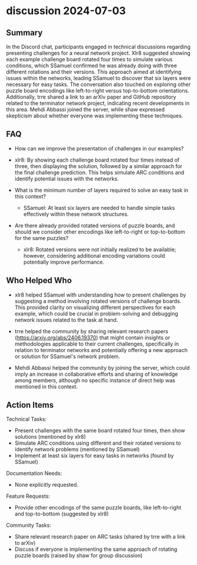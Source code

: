 # discussion 2024-07-03

## Summary

In the Discord chat, participants engaged in technical discussions regarding presenting challenges for a neural network
project. Xlr8 suggested showing each example challenge board rotated four times to simulate various conditions, which
SSamuel confirmed he was already doing with three different rotations and their versions. This approach aimed at
identifying issues within the networks, leading SSamuel to discover that six layers were necessary for easy tasks. The
conversation also touched on exploring other puzzle board encodings like left-to-right versus top-to-bottom
orientations. Additionally, trre shared a link to an arXiv paper and GitHub repository related to the terminator network
project, indicating recent developments in this area. Mehdi Abbassi joined the server, while shaw expressed skepticism
about whether everyone was implementing these techniques.

## FAQ

- How can we improve the presentation of challenges in our examples?
- xlr8: By showing each challenge board rotated four times instead of three, then displaying the solution, followed by a
  similar approach for the final challenge prediction. This helps simulate ARC conditions and identify potential issues
  with the networks.

- What is the minimum number of layers required to solve an easy task in this context?

    - SSamuel: At least six layers are needed to handle simple tasks effectively within these network structures.

- Are there already provided rotated versions of puzzle boards, and should we consider other encodings like left-to-right or top-to-bottom for the same puzzles?
    - xlr8: Rotated versions were not initially realized to be available; however, considering additional encoding
      variations could potentially improve performance.

## Who Helped Who

- xlr8 helped SSamuel with understanding how to present challenges by suggesting a method involving rotated versions of
  challenge boards. This provided clarity on visualizing different perspectives for each example, which could be crucial
  in problem-solving and debugging network issues related to the task at hand.

- trre helped the community by sharing relevant research papers (https://arxiv.org/abs/2406.19370) that might contain insights or methodologies applicable to their current challenges, specifically in relation to terminator networks and potentially offering a new approach or solution for SSamuel's network problem.

- Mehdi Abbassi helped the community by joining the server, which could imply an increase in collaborative efforts and sharing of knowledge among members, although no specific instance of direct help was mentioned in this context.

## Action Items

Technical Tasks:

- Present challenges with the same board rotated four times, then show solutions (mentioned by xlr8)
- Simulate ARC conditions using different and their rotated versions to identify network problems (mentioned by SSamuel)
- Implement at least six layers for easy tasks in networks (found by SSamuel)

Documentation Needs:

- None explicitly requested.

Feature Requests:

- Provide other encodings of the same puzzle boards, like left-to-right and top-to-bottom (suggested by xlr8)

Community Tasks:

- Share relevant research paper on ARC tasks (shared by trre with a link to arXiv)
- Discuss if everyone is implementing the same approach of rotating puzzle boards (raised by shaw for group discussion)
